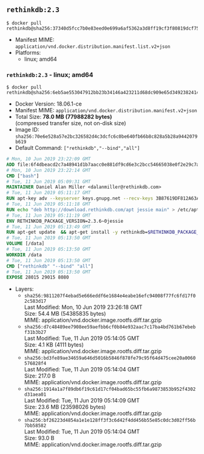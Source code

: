 ## `rethinkdb:2.3`

```console
$ docker pull rethinkdb@sha256:37340d5fcc7b0e83eed0e699a6af5362a3d8ff19cf3f80819dcf75d6c5ebcc18
```

-	Manifest MIME: `application/vnd.docker.distribution.manifest.list.v2+json`
-	Platforms:
	-	linux; amd64

### `rethinkdb:2.3` - linux; amd64

```console
$ docker pull rethinkdb@sha256:6eb5ae553047912bb23b34146a423211d68dc909e65d34923824147cc1fd107f
```

-	Docker Version: 18.06.1-ce
-	Manifest MIME: `application/vnd.docker.distribution.manifest.v2+json`
-	Total Size: **78.0 MB (77988282 bytes)**  
	(compressed transfer size, not on-disk size)
-	Image ID: `sha256:70e6e528a57e2bc326582d4c3dcfc6c0be640fb66b8c828a5b28a9442079b619`
-	Default Command: `["rethinkdb","--bind","all"]`

```dockerfile
# Mon, 10 Jun 2019 23:22:09 GMT
ADD file:6f4dbeacd2c7a48941d1b7aacc0e881df9cd6e3c2bcc54665038e0f2e29c7ac1 in / 
# Mon, 10 Jun 2019 23:22:14 GMT
CMD ["bash"]
# Tue, 11 Jun 2019 05:09:31 GMT
MAINTAINER Daniel Alan Miller <dalanmiller@rethinkdb.com>
# Tue, 11 Jun 2019 05:11:17 GMT
RUN apt-key adv --keyserver keys.gnupg.net --recv-keys 3B87619DF812A63A8C1005C30742918E5C8DA04A
# Tue, 11 Jun 2019 05:11:18 GMT
RUN echo "deb http://download.rethinkdb.com/apt jessie main" > /etc/apt/sources.list.d/rethinkdb.list
# Tue, 11 Jun 2019 05:11:19 GMT
ENV RETHINKDB_PACKAGE_VERSION=2.3.6~0jessie
# Tue, 11 Jun 2019 05:13:49 GMT
RUN apt-get update 	&& apt-get install -y rethinkdb=$RETHINKDB_PACKAGE_VERSION 	&& rm -rf /var/lib/apt/lists/*
# Tue, 11 Jun 2019 05:13:50 GMT
VOLUME [/data]
# Tue, 11 Jun 2019 05:13:50 GMT
WORKDIR /data
# Tue, 11 Jun 2019 05:13:50 GMT
CMD ["rethinkdb" "--bind" "all"]
# Tue, 11 Jun 2019 05:13:50 GMT
EXPOSE 28015 29015 8080
```

-	Layers:
	-	`sha256:9811207f4ebad5e666eddf6e1684e4eabe16efc94008f77fc6fd17f02c583d17`  
		Last Modified: Mon, 10 Jun 2019 23:26:18 GMT  
		Size: 54.4 MB (54385835 bytes)  
		MIME: application/vnd.docker.image.rootfs.diff.tar.gzip
	-	`sha256:d7c48489ee7908ee59aefbb6cf0b84e932aac7c17ba4bd761b67ebebf31b3b27`  
		Last Modified: Tue, 11 Jun 2019 05:14:05 GMT  
		Size: 4.1 KB (4111 bytes)  
		MIME: application/vnd.docker.image.rootfs.diff.tar.gzip
	-	`sha256:bd3fe89ae34659a646d5016b5846f878fe79c95f64d475cee20a0060576828f4`  
		Last Modified: Tue, 11 Jun 2019 05:14:04 GMT  
		Size: 217.0 B  
		MIME: application/vnd.docker.image.rootfs.diff.tar.gzip
	-	`sha256:1914a1a7f89db6f19c61d17cf04bad65bc55fb6a9873853b952f4302d31aea01`  
		Last Modified: Tue, 11 Jun 2019 05:14:09 GMT  
		Size: 23.6 MB (23598026 bytes)  
		MIME: application/vnd.docker.image.rootfs.diff.tar.gzip
	-	`sha256:bf26223d4854a1e1e128ff3f3c6d42f4dd456b55e85c0dc3d02ff56b7bb58582`  
		Last Modified: Tue, 11 Jun 2019 05:14:04 GMT  
		Size: 93.0 B  
		MIME: application/vnd.docker.image.rootfs.diff.tar.gzip
